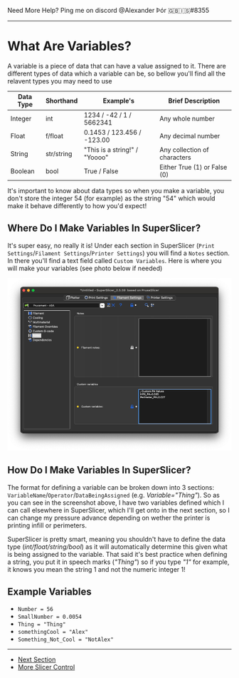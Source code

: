 Need More Help? Ping me on discord @Alexander Þór 🇬🇧🇮🇸#8355

------

# What Are Variables?

A variable is a piece of data that can have a value assigned to it. There are different types of data which a variable can be, so bellow you'll find all the relavent types you may need to use

| Data Type | Shorthand  | Example's                     | Brief Description            |
| --------- | ---------- | ----------------------------- | ---------------------------- |
| Integer   | int        | 1234 / -42 / 1 / 5662341      | Any whole number             |
| Float     | f/float    | 0.1453 / 123.456 / -123.00    | Any decimal number           |
| String    | str/string | "This is a string!" / "Yoooo" | Any collection of characters |
| Boolean   | bool       | True / False                  | Either True (1) or False (0) |

It's important to know about data types so when you make a variable, you don't store the integer 54 (for example) as the string "54" which would make it behave differently to how you'd expect!

## Where Do I Make Variables In SuperSlicer?

It's super easy, no really it is! Under each section in SuperSlicer (`Print Settings`/`Filament Settings`/`Printer Settings`) you will find a `Notes` section. In there you'll find a text field called `Custom Variables`. Here is where you will make your variables (see photo below if needed)

![Screenshot 2022-12-17 at 16.57.32](https://github.com/Alexander-T-Moss/Voron-Stuff/blob/main/Guides/More-Slicer-Control/What-Are-Variables%3F/Images/Screenshot%202022-12-17%20at%2016.57.41.png)

## How Do I Make Variables In SuperSlicer?

The format for defining a variable can be broken down into 3 sections: `VariableName`/`Operator`/`DataBeingAssigned` (e.g. *Variable="Thing"*). So as you can see in the screenshot above, I have two variables defined which I can call elsewhere in SuperSlicer, which I'll get onto in the next section, so I can change my pressure advance depending on wether the printer is printing infill or perimeters.

SuperSlicer is pretty smart, meaning you shouldn't have to define the data type (*int/float/string/bool*) as it will automatically determine this given what is being assigned to the variable. That said it's best practice when defining a string, you put it in speech marks (*"Thing"*) so if you type *"1"* for example, it knows you mean the string 1 and not the numeric integer 1!

## Example Variables

- `Number = 56`
- `SmallNumber = 0.0054`
- `Thing = "Thing"`
- `somethingCool = "Alex"`
- `Something_Not_Cool = "NotAlex"`

------

- [Next Section](https://github.com/Alexander-T-Moss/Voron-Stuff/tree/main/Guides/More-Slicer-Control/How-Do-I-Use-Variables%3F)
- [More Slicer Control](https://github.com/Alexander-T-Moss/Voron-Stuff/tree/main/Guides/More-Slicer-Control)

